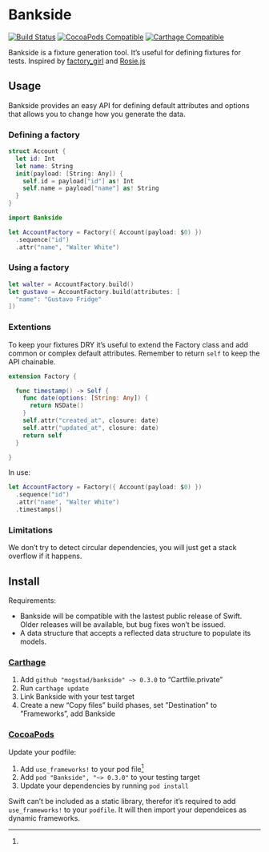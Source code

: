 # Bankside

[![Build Status](https://img.shields.io/circleci/project/mogstad/bankside.svg?style=flat-square)](https://circleci.com/gh/mogstad/bankside)
[![CocoaPods Compatible](https://img.shields.io/cocoapods/v/Bankside.svg?style=flat-square)](https://cocoapods.org/pods/Bankside)
[![Carthage Compatible](https://img.shields.io/badge/Carthage-compatible-4BC51D.svg?style=flat-square)](https://github.com/Carthage/Carthage)

Bankside is a fixture generation tool. It’s useful for defining fixtures for tests. Inspired by [factory_girl](https://github.com/thoughtbot/factory_girl) and [Rosie.js](https://github.com/rosiejs/rosie)

## Usage

Bankside provides an easy API for defining default attributes and options that allows you to change how you generate the data. 

### Defining a factory

```swift
struct Account {
  let id: Int
  let name: String
  init(payload: [String: Any]) {
    self.id = payload["id"] as! Int
    self.name = payload["name"] as! String
  }
} 
```

```swift
import Bankside

let AccountFactory = Factory({ Account(payload: $0) })
  .sequence("id")
  .attr("name", "Walter White")
```

### Using a factory

```swift
let walter = AccountFactory.build()
let gustavo = AccountFactory.build(attributes: [
  "name": "Gustavo Fridge"
])
```

### Extentions

To keep your fixtures DRY it’s useful to extend the Factory class and add common or complex default attributes. Remember to return `self` to keep the API chainable.

```swift
extension Factory {

  func timestamp() -> Self {
    func date(options: [String: Any]) {
      return NSDate()
    }
    self.attr("created_at", closure: date)
    self.attr("updated_at", closure: date)
    return self
  }

}
```

In use: 

```swift 
let AccountFactory = Factory({ Account(payload: $0) })
  .sequence("id")
  .attr("name", "Walter White")
  .timestamps()
```

### Limitations

We don’t try to detect circular dependencies, you will just get a stack overflow if it happens. 

## Install

Requirements: 
- Bankside will be compatible with the lastest public release of Swift. Older releases will be available, but bug fixes won’t be issued. 
- A data structure that accepts a reflected data structure to populate its models.

### [Carthage](https://github.com/carthage/carthage)

1. Add `github "mogstad/bankside" ~> 0.3.0` to “Cartfile.private”
2. Run `carthage update`
3. Link Bankside with your test target
4. Create a new “Copy files” build phases, set ”Destination” to ”Frameworks”, add Bankside

### [CocoaPods](https://cocoapods.org)

Update your podfile:

1. Add `use_frameworks!` to your pod file[^1]
2. Add `pod "Bankside", "~> 0.3.0"` to your testing target
3. Update your dependencies by running `pod install`

[^1]:
Swift can’t be included as a static library, therefor it’s required to add `use_frameworks!` to your `podfile`. It will then import your dependeices as dynamic frameworks.
